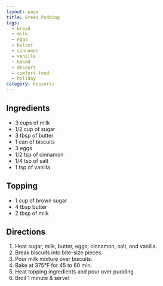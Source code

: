 ```yaml
---
layout: page
title: Bread Pudding
tags:
  - bread
  - milk
  - eggs
  - butter
  - cinnamon
  - vanilla
  - baked
  - dessert
  - comfort-food
  - holiday
category: desserts
---
```


## Ingredients
* 3 cups of milk
* 1/2 cup of sugar
* 3 tbsp of butter
* 1 can of biscuits
* 3 eggs
* 1/2 tsp of cinnamon
* 1/4 tsp of salt
* 1 tsp of vanilla

## Topping
* 1 cup of brown sugar
* 4 tbsp butter
* 2 tbsp of milk

## Directions
1. Heat sugar, milk, butter, eggs, cinnamon, salt, and vanilla.
2. Break biscuits into bite-size pieces.
3. Pour milk mixture over biscuits.
4. Bake at 375°F for 45 to 60 min.
5. Heat topping ingredients and pour over pudding.
6. Broil 1 minute & serve!
